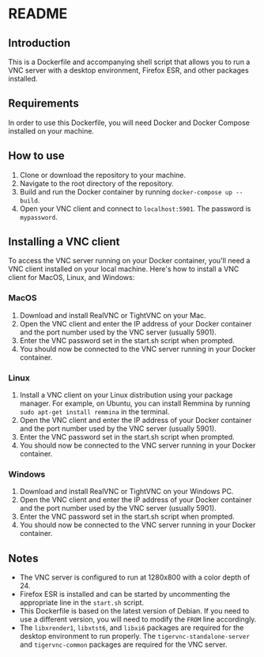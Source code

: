 # README

## Introduction
This is a Dockerfile and accompanying shell script that allows you to run a VNC server with a desktop environment, Firefox ESR, and other packages installed.

## Requirements
In order to use this Dockerfile, you will need Docker and Docker Compose installed on your machine.

## How to use
1. Clone or download the repository to your machine.
2. Navigate to the root directory of the repository.
3. Build and run the Docker container by running `docker-compose up --build`.
4. Open your VNC client and connect to `localhost:5901`. The password is `mypassword`.

## Installing a VNC client

To access the VNC server running on your Docker container, you'll need a VNC client installed on your local machine. Here's how to install a VNC client for MacOS, Linux, and Windows:

### MacOS

1. Download and install RealVNC or TightVNC on your Mac.
2. Open the VNC client and enter the IP address of your Docker container and the port number used by the VNC server (usually 5901).
3. Enter the VNC password set in the start.sh script when prompted.
4. You should now be connected to the VNC server running in your Docker container.

### Linux

1. Install a VNC client on your Linux distribution using your package manager. For example, on Ubuntu, you can install Remmina by running `sudo apt-get install remmina` in the terminal.
2. Open the VNC client and enter the IP address of your Docker container and the port number used by the VNC server (usually 5901).
3. Enter the VNC password set in the start.sh script when prompted.
4. You should now be connected to the VNC server running in your Docker container.

### Windows

1. Download and install RealVNC or TightVNC on your Windows PC.
2. Open the VNC client and enter the IP address of your Docker container and the port number used by the VNC server (usually 5901).
3. Enter the VNC password set in the start.sh script when prompted.
4. You should now be connected to the VNC server running in your Docker container.


## Notes
- The VNC server is configured to run at 1280x800 with a color depth of 24.
- Firefox ESR is installed and can be started by uncommenting the appropriate line in the `start.sh` script.
- This Dockerfile is based on the latest version of Debian. If you need to use a different version, you will need to modify the `FROM` line accordingly.
- The `libxrender1`, `libxtst6`, and `libxi6` packages are required for the desktop environment to run properly. The `tigervnc-standalone-server` and `tigervnc-common` packages are required for the VNC server.
